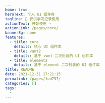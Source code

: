 ```yaml
---
home: true
heroText: 个人 UI 组件库
tagline: 🚀 仅供学习记录使用
actionText: 开始使用 →
actionLink: /pages/core/
bannerBg: none
features:
  - title: core
    details: 核心 UI 组件库
  - title: vant2
    details: 基于 vant 二次封装的 UI 组件库
  - title: element2
    details: 基于 element 二次封装的 UI 组件库
title: README
date: 2021-12-31 17:21:15
permalink: /pages/1cd757/
categories: []
tags:
  -
---
```

